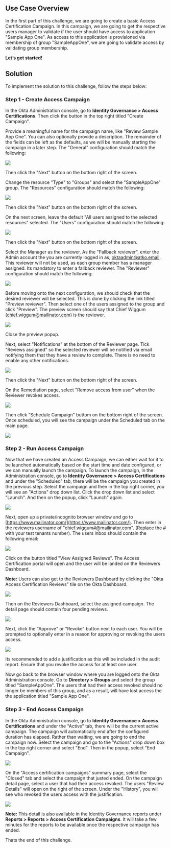 ﻿## Use Case Overview

In the first part of this challenge, we are going to create a basic Access Certification Campaign. In this campaign, we are going to get the respective users manager to validate if the user should have access to application "Sample App One". As access to this application is provisioned via membership of group "SampleAppOne", we are going to validate access by validating group membership.

**Let’s get started!**

## Solution

To implement the solution to this challenge, follow the steps below:

### Step 1 - Create Access Campaign

In the Okta Administration console, go to  **Identity Governance > Access Certifications**. Then click the button in the top right titled "Create Campaign".

Provide a meaningful name for the campaign name, like "Review Sample App One". You can also optionally provide a description. The remainder of the fields can be left as the defaults, as we will be manually starting the campaign in a later step. The "General" configuration should match the following:

![](https://github.com/iamse-blog/wic1-workshop/blob/main/images/008/image1.png?raw=true")

Then click the "Next" button on the bottom right of the screen.

Change the resource "Type" to "Groups" and select the "SampleAppOne" group. The "Resources" configuration should match the following:

![](https://github.com/iamse-blog/wic1-workshop/blob/main/images/008/image2.png?raw=true")

Then click the "Next" button on the bottom right of the screen.

On the next screen, leave the default "All users assigned to the selected resources" selected. The "Users" configuration should match the following:

![](https://github.com/iamse-blog/wic1-workshop/blob/main/images/008/image3.png?raw=true")

Then click the "Next" button on the bottom right of the screen.

Select the Manager as the reviewer. As the "Fallback reviewer", enter the Admin account the you are currently logged in as, oktaadmin@atko.email. This reviewer will not be used, as each group member has a manager assigned. Its mandatory to enter a fallback reviewer. The "Reviewer" configuration should match the following:

![](https://github.com/iamse-blog/wic1-workshop/blob/main/images/008/image4.png?raw=true")

Before moving onto the next configuration, we should check that the desired reviewer will be selected. This is done by clicking the link titled "Preview reviewer". Then select one of the users assigned to the group and click "Preview". The preview screen should say that Chief Wiggum (chief.wiggum@mailinator.com) is the reviewer.

![](https://github.com/iamse-blog/wic1-workshop/blob/main/images/008/image5.png?raw=true")

Close the preview popup.

Next, select "Notifications" at the bottom of the Reviewer page. Tick "Reviews assigned" so the selected reviewer will be notified via email notifying them that they have a review to complete. There is no need to enable any other notifications.
  
![](https://github.com/iamse-blog/wic1-workshop/blob/main/images/008/image6.png?raw=true")

Then click the "Next" button on the bottom right of the screen.

On the Remediation page, select "Remove access from user" when the Reviewer revokes access.

![](https://github.com/iamse-blog/wic1-workshop/blob/main/images/008/image7.png?raw=true")

Then click "Schedule Campaign" buttom on the bottom right of the screen. Once scheduled, you will see the campaign under the Scheduled tab on the main page.

![](https://github.com/iamse-blog/wic1-workshop/blob/main/images/008/image8.png?raw=true")

### Step 2 - Run Access Campaign

Now that we have created an Access Campaign, we can either wait for it to be launched automatically based on the start time and date configured, or we can manually launch the campaign. To launch the campaign, in the Administration console, go to  **Identity Governance > Access Certifications**  and under the "Scheduled" tab, there will be the campaign you created in the previous step. Select the campaign and then in the top right corner, you will see an "Actions" drop down list. Click the drop down list and select "Launch". And then on the popup, click "Launch" again.

![](https://github.com/iamse-blog/wic1-workshop/blob/main/images/008/image9.png?raw=true")

Next, open up a private/incognito browser window and go to  [https://www.mailinator.com/](https://www.mailinator.com/). Then enter in the reviewers username of "chief.wiggum#@mailinator.com". (Replace the # with your test tenants number). The users inbox should contain the following email:

![](https://github.com/iamse-blog/wic1-workshop/blob/main/images/008/image10.png?raw=true")

Click on the button titled "View Assigned Reviews". The Access Certification portal will open and the user will be landed on the Reviewers Dashboard.

**Note:**  Users can also get to the Reviewers Dashboard by clicking the "Okta Access Certification Reviews" tile on the Okta Dashboard.

![](https://github.com/iamse-blog/wic1-workshop/blob/main/images/008/image11.png?raw=true")

Then on the Reviewers Dashboard, select the assigned campaign. The detail page should contain four pending reviews.

![](https://github.com/iamse-blog/wic1-workshop/blob/main/images/008/image12.png?raw=true")

Next, click the "Approve" or "Revoke" button next to each user. You will be prompted to optionally enter in a reason for approving or revoking the users access.

![](https://github.com/iamse-blog/wic1-workshop/blob/main/images/008/image13.png?raw=true")

Its recommended to add a justification as this will be included in the audit report. Ensure that you revoke the access for at least one user.

Now go back to the browser window where you are logged onto the Okta Administration console. Go to  **Directory > Groups**  and select the group titled "SampleAppOne". The users that had their access revoked should no longer be members of this group, and as a result, will have lost access the the application titled "Sample App One".

### Step 3 - End Access Campaign
In the Okta Administration console, go to  **Identity Governance > Access Certifications**  and under the "Active" tab, there will be the current active campaign. The campaign will automatically end after the configured duration has elapsed. Rather than waiting, we are going to end the campaign now. Select the campaign and go to the "Actions" drop down box in the top right corner and select "End". Then in the popup, select "End Campaign".
  
![](https://github.com/iamse-blog/wic1-workshop/blob/main/images/008/image14.png?raw=true")

On the "Access certification campaigns" summary page, select the "Closed" tab and select the campaign that justed ended. On the campaign detail page, select a user that had their access revoked. The users "Review Details" will open on the right of the screen. Under the "History", you will see who revoked the users access with the justification.

![](https://github.com/iamse-blog/wic1-workshop/blob/main/images/008/image15.png?raw=true")

**Note:** This detail is also available in the Identity Governance reports under  **Reports > Reports > Access Certification Campaigns**. It will take a few minutes for the reports to be available once the respective campaign has ended.

Thats the end of this challenge.
